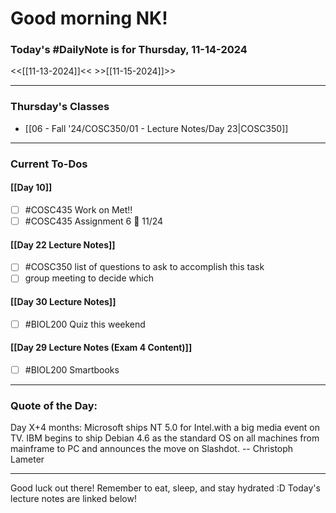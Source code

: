 # Good morning NK!
### Today's #DailyNote is for  Thursday, 11-14-2024

<<[[11-13-2024]]<<                \>>[[11-15-2024]]>>

------------
### Thursday's Classes
- [[06 - Fall '24/COSC350/01 - Lecture Notes/Day 23|COSC350]]


------------
### Current To-Dos
#### [[Day 10]]
- [ ] #COSC435 Work on Met!!
- [ ] #COSC435 Assignment 6 📅 11/24
#### [[Day 22 Lecture Notes]]
- [ ] #COSC350 list of questions to ask to accomplish this task
- [ ] group meeting to decide which 
#### [[Day 30 Lecture Notes]]
- [ ] #BIOL200 Quiz this weekend
#### [[Day 29 Lecture Notes (Exam 4 Content)]]
- [ ] #BIOL200 Smartbooks

----------
### Quote of the Day:

 Day X+4 months: Microsoft ships NT 5.0 for Intel.with a big media
                event on TV. IBM begins to ship Debian 4.6 as the
                standard OS on all machines from mainframe to PC
                and announces the move on Slashdot.
	-- Christoph Lameter

-------
Good luck out there! Remember to eat, sleep, and stay hydrated :D
Today's lecture notes are linked below!